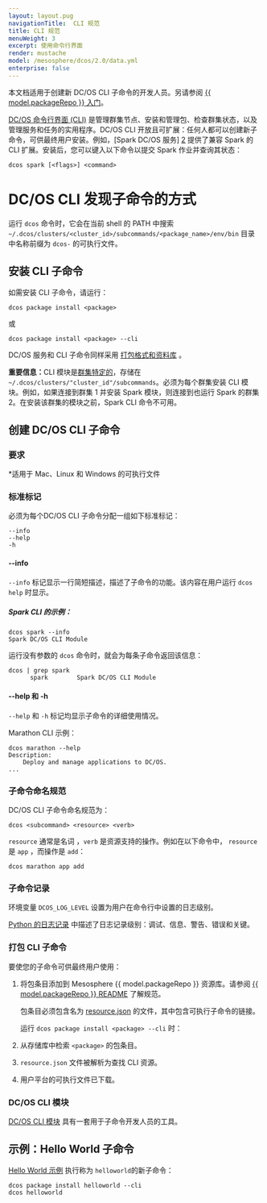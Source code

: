 ```yaml
---
layout: layout.pug
navigationTitle:  CLI 规范
title: CLI 规范
menuWeight: 3
excerpt: 使用命令行界面
render: mustache
model: /mesosphere/dcos/2.0/data.yml
enterprise: false
---
```

本文档适用于创建新 DC/OS CLI 子命令的开发人员。另请参阅 [{{ model.packageRepo }} 入门][1]。

[DC/OS 命令行界面 (CLI)](/mesosphere/dcos/2.0/cli/) 是管理群集节点、安装和管理包、检查群集状态，以及管理服务和任务的实用程序。DC/OS CLI 开放且可扩展：任何人都可以创建新子命令，可供最终用户安装。例如，[Spark DC/OS 服务] [2] 提供了兼容 Spark 的 CLI 扩展。安装后，您可以键入以下命令以提交 Spark 作业并查询其状态：

    dcos spark [<flags>] <command>


# DC/OS CLI 发现子命令的方式

运行 `dcos` 命令时，它会在当前 shell 的 PATH 中搜索 `~/.dcos/clusters/<cluster_id>/subcommands/<package_name>/env/bin` 目录中名称前缀为 `dcos-` 的可执行文件。

## 安装 CLI 子命令

如需安装 CLI 子命令，请运行：

    dcos package install <package>

或

    dcos package install <package> --cli

DC/OS 服务和 CLI 子命令同样采用 [打包格式和资料库][11] 。

<p class="message--important"><strong>重要信息：</strong>CLI 模块是<a href="/mesosphere/dcos/2.0/administering-clusters/multiple-clusters/">群集特定的</a>，存储在 <code>~/.dcos/clusters/"cluster_id"/subcommands</code>。必须为每个群集安装 CLI 模块。例如，如果连接到群集 1 并安装 Spark 模块，则连接到也运行 Spark 的群集 2。在安装该群集的模块之前，Spark CLI 命令不可用。</p>

## 创建 DC/OS CLI 子命令

### 要求

*适用于 Mac、Linux 和 Windows 的可执行文件

### 标准标记
必须为每个DC/OS CLI 子命令分配一组如下标准标记：

```
--info
--help
-h
```

#### --info
`--info` 标记显示一行简短描述，描述了子命令的功能。该内容在用户运行 `dcos help` 时显示。


##### Spark CLI 的示例：

```
dcos spark --info
Spark DC/OS CLI Module
```

运行没有参数的 `dcos` 命令时，就会为每条子命令返回该信息：

```
dcos | grep spark
      spark        Spark DC/OS CLI Module
```

#### --help 和 -h
`--help` 和 `-h` 标记均显示子命令的详细使用情况。

Marathon CLI 示例：

```
dcos marathon --help
Description:
    Deploy and manage applications to DC/OS.
...
```

### 子命令命名规范
DC/OS CLI 子命令命名规范为：

    dcos <subcommand> <resource> <verb>

`resource` 通常是名词 ，`verb` 是资源支持的操作。例如在以下命令中， `resource` 是 `app` ，而操作是 `add`：

    dcos marathon app add

### 子命令记录
环境变量 `DCOS_LOG_LEVEL` 设置为用户在命令行中设置的日志级别。

[Python 的日志记录][7] 中描述了日志记录级别：调试、信息、警告、错误和关键。

### 打包 CLI 子命令

要使您的子命令可供最终用户使用：

1. 将包条目添加到 Mesosphere {{ model.packageRepo }} 资源库。请参阅 [{{ model.packageRepo }} README][9] 了解规范。

    包条目必须包含名为 [resource.json][10] 的文件，其中包含可执行子命令的链接。

    运行 `dcos package install <package> --cli` 时：

1. 从存储库中检索 `<package>` 的包条目。
2. `resource.json` 文件被解析为查找 CLI 资源。
3. 用户平台的可执行文件已下载。

### DC/OS CLI 模块

[DC/OS CLI 模块][8] 具有一套用于子命令开发人员的工具。


## 示例：Hello World 子命令

[Hello World 示例][3] 执行称为 `helloworld`的新子命令：

    dcos package install helloworld --cli
    dcos helloworld


[1]: https://github.com/mesosphere/universe/blob/version-3.x/docs/tutorial/GetStarted.md
[2]:https://github.com/mesosphere/spark-build
[3]: https://github.com/mesosphere/dcos-helloworld
[7]: https://docs.python.org/2/howto/logging.html#when-to-use-logging
[8]: https://github.com/dcos/dcos-cli
[9]: https://github.com/mesosphere/universe/blob/version-3.x/README.md
[10]: https://github.com/mesosphere/universe/blob/version-3.x/README.md#resourcejson
[11]: https://github.com/mesosphere/universe/blob/version-3.x/README.md
